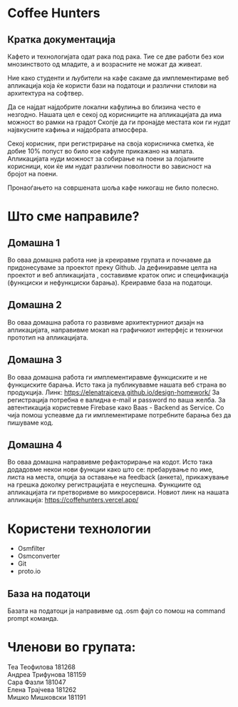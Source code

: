 # Coffee Hunters
## Кратка документација

Кафето и технологијата одат рака под рака. Тие се две работи без кои мнозинството од младите, а и возрасните не можат да живеат.

Ние како студенти и љубители на кафе сакаме да имплементираме веб апликација која ќе користи бази на податоци и различни стилови на архитектура на софтвер.

Да се најдат најдобрите локални кафулиња во близина често е незгодно. Нашата цел е секој од корисниците на апликацијата да има можност во рамки на градот Скопје да ги пронајде местата кои ги нудат највкусните кафиња и најдобрата атмосфера.

Секој корисник, при регистрирање на своја корисничка сметка, ќе добие 10% попуст во било кое кафуле прикажано на мапата. Апликацијата нуди можност за собирање на поени за лојалните корисници, кои ќе им нудат различни поволности во зависност на бројот на поени.

Пронаоѓањето на совршената шоља кафе никогаш не било полесно.


# Што сме направиле?
## Домашна 1

Во оваа домашна работа ние ја креиравме групата и почнавме да придонесуваме за проектот преку Github. Ја дефиниравме целта на проектот и веб апликацијата , составивме краток опис и спецификација (функциски и нефункциски барања). Креиравме база на податоци.

## Домашна 2

Во оваа домашна работа го развивме архитектурниот дизајн на апликацијата, направивме мокап на графичкиот интерфејс и технички прототип на апликацијата.


## Домашна 3

Во оваа домашна работа ги имплементиравме функциските и не функциските барања. Исто така ја публикувавме нашата веб страна во продукција.
Линк: https://elenatrajceva.github.io/design-homework/
За регистрација потребна е валидна e-mail и password по ваша желба. За автентикација користевме Firebase како Baas - Backend as Service.
Со чија помош успеавме да ги имплементираме потребните барања без да пишуваме код.

## Домашна 4

Во оваа домашна направивме рефакторирање на кодот. Исто така додадовме некои нови функции како што се: пребарување по име, листа на места, опција за оставање на feedback (анкета), прикажување на грешка доколку регистрацијата е неуспешна.
Функциите од апликацијата ги претворивме во микросервиси.
Новиот линк на нашата апликациja: https://coffehunters.vercel.app/

# Користени технологии

* Osmfilter
* Osmconverter
* Git
* proto.io

## База на податоци

Базата на податоци ја направивме од .osm фајл со помош на command prompt команда.


# Членови во групата:
Теа Теофилова 181268<br/>
Андреа Трифунова 181159<br/>
Сара Фазли 181047<br/>
Елена Трајчева  181262<br/>
Мишко Мишковски 181191
